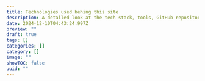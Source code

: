 ```yaml
---
title: Technologies used behing this site
description: A detailed look at the tech stack, tools, GitHub repositories, and external resources that were used to build, design, and deploy this website.
date: 2024-12-10T04:43:24.997Z
preview: ""
draft: true
tags: []
categories: []
category: []
image: ""
showTOC: false
uuid: ""
---
```

